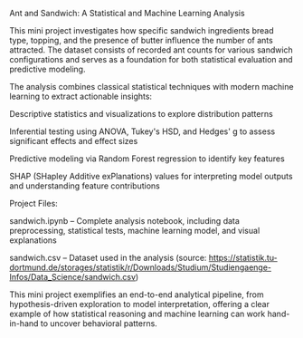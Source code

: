 Ant and Sandwich: A Statistical and Machine Learning Analysis

This mini project investigates how specific sandwich ingredients bread type, topping, and the presence of butter influence the number of ants attracted. The dataset consists of recorded ant counts for various sandwich configurations and serves as a foundation for both statistical evaluation and predictive modeling.

The analysis combines classical statistical techniques with modern machine learning to extract actionable insights:

Descriptive statistics and visualizations to explore distribution patterns

Inferential testing using ANOVA, Tukey's HSD, and Hedges' g to assess significant effects and effect sizes

Predictive modeling via Random Forest regression to identify key features

SHAP (SHapley Additive exPlanations) values for interpreting model outputs and understanding feature contributions

Project Files:

sandwich.ipynb – Complete analysis notebook, including data preprocessing, statistical tests, machine learning model, and visual explanations

sandwich.csv – Dataset used in the analysis (source: https://statistik.tu-dortmund.de/storages/statistik/r/Downloads/Studium/Studiengaenge-Infos/Data_Science/sandwich.csv)

This mini project exemplifies an end-to-end analytical pipeline, from hypothesis-driven exploration to model interpretation, offering a clear example of how statistical reasoning and machine learning can work hand-in-hand to uncover behavioral patterns.
